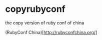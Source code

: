 copyrubyconf
============

the copy version of ruby conf of china

(RubyConf China)[http://rubyconfchina.org/]
